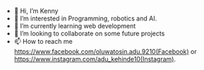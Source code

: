 - 👋 Hi, I’m Kenny
- 👀 I’m interested in Programming, robotics and AI.
- 🌱 I’m currently learning web development
- 💞️ I’m looking to collaborate on some future projects 
- 📫 How to reach me https://www.facebook.com/oluwatosin.adu.9210(Facebook) or https://www.instagram.com/adu_kehinde10(Instagram).

<!---
RegenXoXo/RegenXoXo is a ✨ special ✨ repository because its `README.md` (this file) appears on your GitHub profile.
You can click the Preview link to take a look at your changes.
--->
